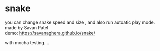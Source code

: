 # snake
you can change snake speed and size , and also run  autoatic play mode.
made by Savan Patel  
demo: https://savanaghera.github.io/snake/


with mocha testing....